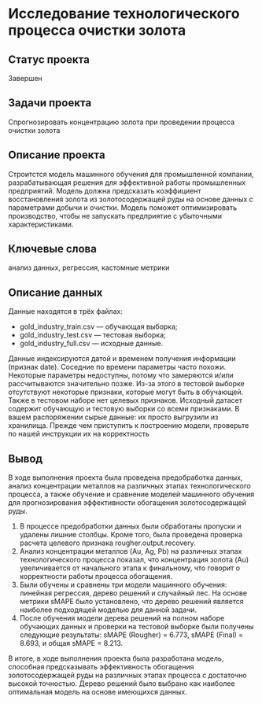 # Исследование технологического процесса очистки золота

## Статус проекта
Завершен

## Задачи проекта
Спрогнозировать концентрацию золота при проведении процесса очистки золота

## Описание проекта
Строитстся модель машинного обучения для промышленной компании, разрабатывающая решения для эффективной работы промышленных предприятий.
Модель должна предсказать коэффициент восстановления золота из золотосодержащей руды на основе данных с параметрами добычи и очистки. 
Модель поможет оптимизировать производство, чтобы не запускать предприятие с убыточными характеристиками.

## Ключевые слова
анализ данных, регрессия, кастомные метрики

## Описание данных
Данные находятся в трёх файлах:
- gold_industry_train.csv — обучающая выборка;
- gold_industry_test.csv — тестовая выборка;
- gold_industry_full.csv — исходные данные.

Данные индексируются датой и временем получения информации (признак date). Соседние по времени параметры часто похожи.
Некоторые параметры недоступны, потому что замеряются и/или рассчитываются значительно позже. Из-за этого в тестовой выборке отсутствуют некоторые признаки, которые могут быть в обучающей. Также в тестовом наборе нет целевых признаков.
Исходный датасет содержит обучающую и тестовую выборки со всеми признаками.
В вашем распоряжении сырые данные: их просто выгрузили из хранилища. Прежде чем приступить к построению модели, проверьте по нашей инструкции их на корректность

## Вывод
В ходе выполнения проекта была проведена предобработка данных, анализ концентрации металлов на различных этапах технологического процесса, а также обучение и сравнение моделей машинного обучения для прогнозирования эффективности обогащения золотосодержащей руды.

1. В процессе предобработки данных были обработаны пропуски и удалены лишние столбцы. Кроме того, была проведена проверка расчета целевого признака rougher.output.recovery.
2. Анализ концентрации металлов (Au, Ag, Pb) на различных этапах технологического процесса показал, что концентрация золота (Au) увеличивается от начального этапа к финальному, что говорит о корректности работы процесса обогащения.
3. Были обучены и сравнены три модели машинного обучения: линейная регрессия, дерево решений и случайный лес. На основе метрики sMAPE было установлено, что дерево решений является наиболее подходящей моделью для данной задачи.
4. После обучения модели дерева решений на полном наборе обучающих данных и проверки на тестовой выборке были получены следующие результаты: sMAPE (Rougher) = 6.773, sMAPE (Final) = 8.693, и общая sMAPE = 8.213.

В итоге, в ходе выполнения проекта была разработана модель, способная предсказывать эффективность обогащения золотосодержащей руды на различных этапах процесса с достаточно высокой точностью. Дерево решений было выбрано как наиболее оптимальная модель на основе имеющихся данных.
